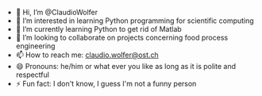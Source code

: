 - 👋 Hi, I’m @ClaudioWolfer
- 👀 I’m interested in learning Python programming for scientific computing
- 🌱 I’m currently learning Python to get rid of Matlab
- 💞️ I’m looking to collaborate on projects concerning food process engineering
- 📫 How to reach me: claudio.wolfer@ost.ch
- 😄 Pronouns: he/him or what ever you like as long as it is polite and respectful
- ⚡ Fun fact: I don't know, I guess I'm not a funny person 

<!---
ClaudioWolfer/ClaudioWolfer is a ✨ special ✨ repository because its `README.md` (this file) appears on your GitHub profile.
You can click the Preview link to take a look at your changes.
--->
